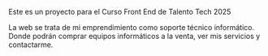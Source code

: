 Este es un proyecto para el Curso Front End de Talento Tech 2025

La web se trata de mi emprendimiento como soporte técnico informático. Donde podrán comprar equipos informáticos a la venta, ver mis servicios y contactarme.